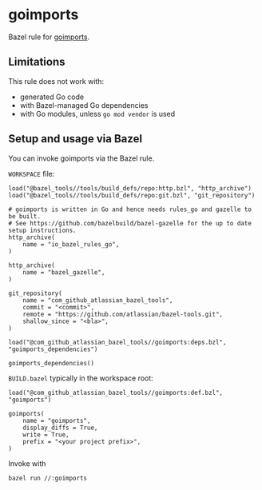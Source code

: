 # goimports

Bazel rule for [goimports](https://godoc.org/golang.org/x/tools/cmd/goimports).

## Limitations

This rule does not work with:
- generated Go code
- with Bazel-managed Go dependencies
- with Go modules, unless `go mod vendor` is used

## Setup and usage via Bazel

You can invoke goimports via the Bazel rule.

`WORKSPACE` file:
```bzl
load("@bazel_tools//tools/build_defs/repo:http.bzl", "http_archive")
load("@bazel_tools//tools/build_defs/repo:git.bzl", "git_repository")

# goimports is written in Go and hence needs rules_go and gazelle to be built.
# See https://github.com/bazelbuild/bazel-gazelle for the up to date setup instructions.
http_archive(
    name = "io_bazel_rules_go",
)

http_archive(
    name = "bazel_gazelle",
)

git_repository(
    name = "com_github_atlassian_bazel_tools",
    commit = "<commit>",
    remote = "https://github.com/atlassian/bazel-tools.git",
    shallow_since = "<bla>",
)

load("@com_github_atlassian_bazel_tools//goimports:deps.bzl", "goimports_dependencies")

goimports_dependencies()
```

`BUILD.bazel` typically in the workspace root:
```bzl
load("@com_github_atlassian_bazel_tools//goimports:def.bzl", "goimports")

goimports(
    name = "goimports",
    display_diffs = True,
    write = True,
    prefix = "<your project prefix>",
)
```
Invoke with
```bash
bazel run //:goimports
```
